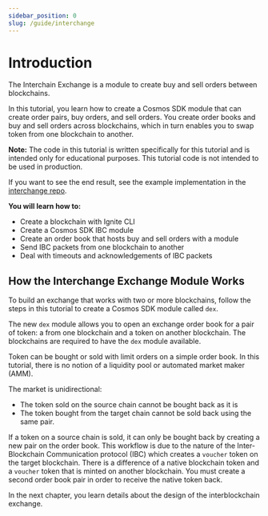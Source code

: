 ```yaml
---
sidebar_position: 0
slug: /guide/interchange
---
```

# Introduction 

The Interchain Exchange is a module to create buy and sell orders between blockchains.

In this tutorial, you learn how to create a Cosmos SDK module that can create order pairs, buy orders, and sell orders. 
You create order books and buy and sell orders across blockchains, which in turn enables you to swap token from one 
blockchain to another.

**Note:** The code in this tutorial is written specifically for this tutorial and is intended only for educational 
purposes. This tutorial code is not intended to be used in production.

If you want to see the end result, see the example implementation in the [interchange repo](https://github.com/tendermint/interchange).

**You will learn how to:**

- Create a blockchain with Ignite CLI
- Create a Cosmos SDK IBC module
- Create an order book that hosts buy and sell orders with a module
- Send IBC packets from one blockchain to another
- Deal with timeouts and acknowledgements of IBC packets

## How the Interchange Exchange Module Works

To build an exchange that works with two or more blockchains, follow the steps in this tutorial to create a Cosmos SDK
module called `dex`.

The new `dex` module allows you to open an exchange order book for a pair of token: a from one blockchain and a token 
on another blockchain. The blockchains are required to have the `dex` module available.

Token can be bought or sold with limit orders on a simple order book. In this tutorial, there is no notion of a 
liquidity pool or automated market maker (AMM).

The market is unidirectional: 

- The token sold on the source chain cannot be bought back as it is
- The token bought from the target chain cannot be sold back using the same pair. 

If a token on a source chain is sold, it can only be bought back by creating a new pair on the order book. 
This workflow is due to the nature of the Inter-Blockchain Communication protocol (IBC) which creates a `voucher` 
token on the target blockchain. There is a difference of a native blockchain token and a `voucher` token that is minted
on another blockchain. You must create a second order book pair in order to receive the native token back.

In the next chapter, you learn details about the design of the interblockchain exchange.
